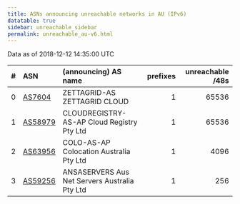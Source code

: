 ```yaml
---
title: ASNs announcing unreachable networks in AU (IPv6)
datatable: true
sidebar: unreachable_sidebar
permalink: unreachable_au-v6.html
---
```


Data as of 2018-12-12 14:35:00 UTC


<div class="datatable-begin"></div>

|   # | ASN                                    | (announcing) AS name                          |   prefixes |   unreachable /48s |
|----:|:---------------------------------------|:----------------------------------------------|-----------:|-------------------:|
|   0 | [AS7604](unreachable_AS7604-v6.html)   | ZETTAGRID-AS ZETTAGRID CLOUD                  |          1 |              65536 |
|   1 | [AS58979](unreachable_AS58979-v6.html) | CLOUDREGISTRY-AS-AP Cloud Registry Pty Ltd    |          1 |              65536 |
|   2 | [AS63956](unreachable_AS63956-v6.html) | COLO-AS-AP Colocation Australia Pty Ltd       |          1 |               4096 |
|   3 | [AS59256](unreachable_AS59256-v6.html) | ANSASERVERS Aus Net Servers Australia Pty Ltd |          1 |                256 |

<div class="datatable-end"></div>